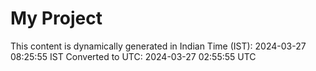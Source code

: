 # My Project

This content is dynamically generated in Indian Time (IST): 2024-03-27 08:25:55 IST
Converted to UTC: 2024-03-27 02:55:55 UTC
